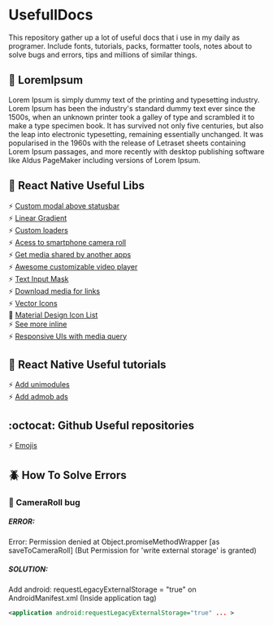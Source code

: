 # UsefullDocs
This repository gather up a lot of useful docs that i use in my daily as programer. Include fonts, tutorials, packs, formatter tools, notes about to solve bugs and errors, tips and millions of similar things.

## :memo: LoremIpsum
Lorem Ipsum is simply dummy text of the printing and typesetting industry. Lorem Ipsum has been the industry's standard dummy text ever since the 1500s, when an unknown printer took a galley of type and scrambled it to make a type specimen book. It has survived not only five centuries, but also the leap into electronic typesetting, remaining essentially unchanged. It was popularised in the 1960s with the release of Letraset sheets containing Lorem Ipsum passages, and more recently with desktop publishing software like Aldus PageMaker including versions of Lorem Ipsum.

## :iphone: React Native Useful Libs 
:zap: [Custom modal above statusbar](https://github.com/dnsgusttavo/UsefullDocs/edit/master/README.md)</br>
:zap: [Linear Gradient](https://github.com/react-native-community/react-native-linear-gradient)</br>
:zap: [Custom loaders](https://github.com/maxs15/react-native-spinkit)</br>
:zap: [Acess to smartphone camera roll](https://github.com/react-native-community/react-native-cameraroll)</br>
:zap: [Get media shared by another apps](https://github.com/meedan/react-native-share-menu)</br>
:zap: [Awesome customizable video player](https://github.com/react-native-community/react-native-video)</br>
:zap: [Text Input Mask](https://github.com/react-native-community/react-native-text-input-mask)</br>
:zap: [Download media for links](https://github.com/joltup/rn-fetch-blob)</br>
:zap: [Vector Icons](https://github.com/oblador/react-native-vector-icons)</br>
:star2: [Material Design Icon List](https://material.io/resources/icons/?style=baseline)</br>
:zap: [See more inline](https://github.com/kashishgrover/react-native-see-more-inline)</br>
:zap: [Responsive UIs with media query](https://github.com/joltup/react-native-responsive-ui)</br>

## :rabbit: React Native Useful tutorials
:zap: [Add unimodules](https://docs.expo.io/bare/installing-unimodules/)</br>
:zap: [Add admob ads](https://docs.expo.io/versions/latest/sdk/admob/)</br>

## :octocat: Github Useful repositories
:zap: [Emojis](https://gist.github.com/rxaviers/7360908)</br>

## :beetle: How To Solve Errors
  ### :dizzy: CameraRoll bug
  ##### ERROR:
  Error: Permission denied at Object.promiseMethodWrapper [as saveToCameraRoll] (But Permission for 'write external storage' is granted)
  
  ##### SOLUTION:
  Add android: requestLegacyExternalStorage = "true" on  AndroidManifest.xml (Inside application tag)
  ```xml
  <application android:requestLegacyExternalStorage="true" ... >
  ```
